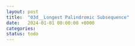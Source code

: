 ```yaml
---
layout: post
title:  "03d__Longest Palindromic Subsequence"
date:   2024-01-01 00:00:00 +0000
categories: 
status: todo
---
```

